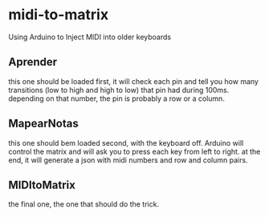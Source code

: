 <p><h1>midi-to-matrix</h1></p>
<p>Using Arduino to Inject MIDI into older keyboards</p>
<p></p>
<p></p>
<p><h2>Aprender</h2></p>
<p>this one should be loaded first, it will check each pin and tell you how many transitions (low to high and high to low) that pin had during 100ms.
depending on that number, the pin is probably a row or a column.</p>
<p></p>
<p><h2>MapearNotas</h2></p>
<p>this one should bem loaded second, with the keyboard off. Arduino will control the matrix and will ask you to press each key from left to right.
at the end, it will generate a json with midi numbers and row and column pairs.</p>
<p></p>
<p><h2>MIDItoMatrix</h2></p>
<p>the final one, the one that should do the trick.</p>

